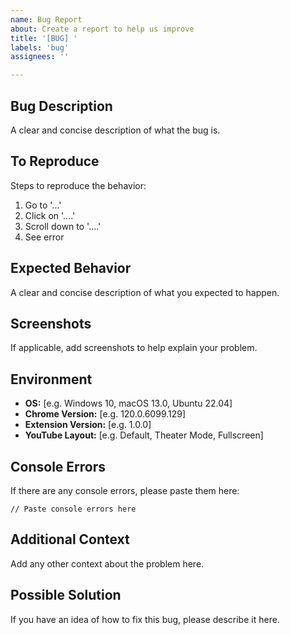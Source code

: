 ```yaml
---
name: Bug Report
about: Create a report to help us improve
title: '[BUG] '
labels: 'bug'
assignees: ''

---
```


## Bug Description
A clear and concise description of what the bug is.

## To Reproduce
Steps to reproduce the behavior:
1. Go to '...'
2. Click on '....'
3. Scroll down to '....'
4. See error

## Expected Behavior
A clear and concise description of what you expected to happen.

## Screenshots
If applicable, add screenshots to help explain your problem.

## Environment
 - **OS:** [e.g. Windows 10, macOS 13.0, Ubuntu 22.04]
 - **Chrome Version:** [e.g. 120.0.6099.129]
 - **Extension Version:** [e.g. 1.0.0]
 - **YouTube Layout:** [e.g. Default, Theater Mode, Fullscreen]

## Console Errors
If there are any console errors, please paste them here:
```
// Paste console errors here
```

## Additional Context
Add any other context about the problem here.

## Possible Solution
If you have an idea of how to fix this bug, please describe it here.